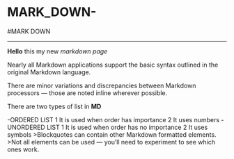 # MARK_DOWN-


#MARK DOWN
***

**Hello** this my new *markdown page*

Nearly all Markdown applications support the basic syntax outlined in the original Markdown language.

There are minor variations and discrepancies between Markdown processors — those are noted inline wherever possible.

There are two types of list in **MD**

-ORDERED LIST
    1 It is used when order has importance
    2 It uses numbers
-UNORDERED LIST
    1 It is used when order has no importance
    2 It uses symbols
        >Blockquotes can contain other Markdown formatted elements.
        >Not all elements can be used — you’ll need to experiment to see which ones work.
